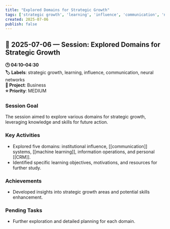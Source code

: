 ```yaml
---
title: "Explored Domains for Strategic Growth"
tags: ['strategic growth', 'learning', 'influence', 'communication', 'neural networks']
created: 2025-07-06
publish: false
---
```


## 📅 2025-07-06 — Session: Explored Domains for Strategic Growth

**🕒 04:10–04:30**  
**🏷️ Labels**: strategic growth, learning, influence, communication, neural networks  
**📂 Project**: Business  
**⭐ Priority**: MEDIUM  


### Session Goal
The session aimed to explore various domains for strategic growth, leveraging knowledge and skills for future action.

### Key Activities
- Explored five domains: institutional influence, [[communication]] systems, [[machine learning]], information operations, and personal [[CRM]].
- Identified specific learning objectives, motivations, and resources for further study.

### Achievements
- Developed insights into strategic growth areas and potential skills enhancement.

### Pending Tasks
- Further exploration and detailed planning for each domain.

